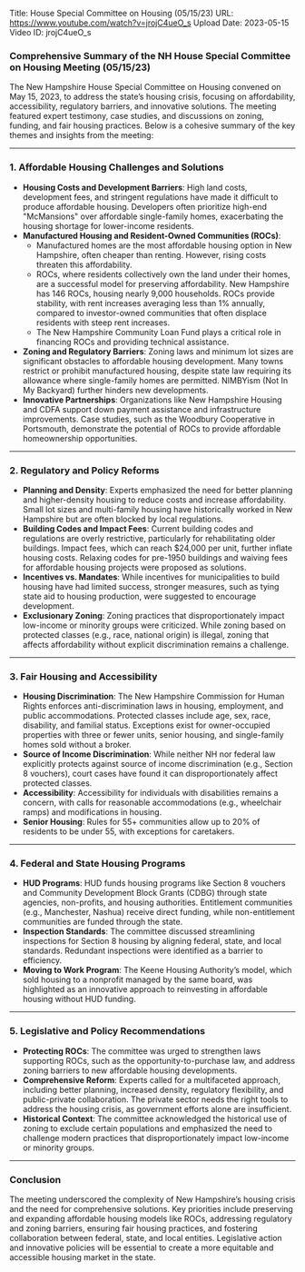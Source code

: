 Title: House Special Committee on Housing (05/15/23)
URL: https://www.youtube.com/watch?v=jrojC4ueO_s
Upload Date: 2023-05-15
Video ID: jrojC4ueO_s

### Comprehensive Summary of the NH House Special Committee on Housing Meeting (05/15/23)

The New Hampshire House Special Committee on Housing convened on May 15, 2023, to address the state’s housing crisis, focusing on affordability, accessibility, regulatory barriers, and innovative solutions. The meeting featured expert testimony, case studies, and discussions on zoning, funding, and fair housing practices. Below is a cohesive summary of the key themes and insights from the meeting:

---

### **1. Affordable Housing Challenges and Solutions**
- **Housing Costs and Development Barriers**: High land costs, development fees, and stringent regulations have made it difficult to produce affordable housing. Developers often prioritize high-end "McMansions" over affordable single-family homes, exacerbating the housing shortage for lower-income residents.
- **Manufactured Housing and Resident-Owned Communities (ROCs)**:
  - Manufactured homes are the most affordable housing option in New Hampshire, often cheaper than renting. However, rising costs threaten this affordability.
  - ROCs, where residents collectively own the land under their homes, are a successful model for preserving affordability. New Hampshire has 146 ROCs, housing nearly 9,000 households. ROCs provide stability, with rent increases averaging less than 1% annually, compared to investor-owned communities that often displace residents with steep rent increases.
  - The New Hampshire Community Loan Fund plays a critical role in financing ROCs and providing technical assistance.
- **Zoning and Regulatory Barriers**: Zoning laws and minimum lot sizes are significant obstacles to affordable housing development. Many towns restrict or prohibit manufactured housing, despite state law requiring its allowance where single-family homes are permitted. NIMBYism (Not In My Backyard) further hinders new developments.
- **Innovative Partnerships**: Organizations like New Hampshire Housing and CDFA support down payment assistance and infrastructure improvements. Case studies, such as the Woodbury Cooperative in Portsmouth, demonstrate the potential of ROCs to provide affordable homeownership opportunities.

---

### **2. Regulatory and Policy Reforms**
- **Planning and Density**: Experts emphasized the need for better planning and higher-density housing to reduce costs and increase affordability. Small lot sizes and multi-family housing have historically worked in New Hampshire but are often blocked by local regulations.
- **Building Codes and Impact Fees**: Current building codes and regulations are overly restrictive, particularly for rehabilitating older buildings. Impact fees, which can reach $24,000 per unit, further inflate housing costs. Relaxing codes for pre-1950 buildings and waiving fees for affordable housing projects were proposed as solutions.
- **Incentives vs. Mandates**: While incentives for municipalities to build housing have had limited success, stronger measures, such as tying state aid to housing production, were suggested to encourage development.
- **Exclusionary Zoning**: Zoning practices that disproportionately impact low-income or minority groups were criticized. While zoning based on protected classes (e.g., race, national origin) is illegal, zoning that affects affordability without explicit discrimination remains a challenge.

---

### **3. Fair Housing and Accessibility**
- **Housing Discrimination**: The New Hampshire Commission for Human Rights enforces anti-discrimination laws in housing, employment, and public accommodations. Protected classes include age, sex, race, disability, and familial status. Exceptions exist for owner-occupied properties with three or fewer units, senior housing, and single-family homes sold without a broker.
- **Source of Income Discrimination**: While neither NH nor federal law explicitly protects against source of income discrimination (e.g., Section 8 vouchers), court cases have found it can disproportionately affect protected classes.
- **Accessibility**: Accessibility for individuals with disabilities remains a concern, with calls for reasonable accommodations (e.g., wheelchair ramps) and modifications in housing.
- **Senior Housing**: Rules for 55+ communities allow up to 20% of residents to be under 55, with exceptions for caretakers.

---

### **4. Federal and State Housing Programs**
- **HUD Programs**: HUD funds housing programs like Section 8 vouchers and Community Development Block Grants (CDBG) through state agencies, non-profits, and housing authorities. Entitlement communities (e.g., Manchester, Nashua) receive direct funding, while non-entitlement communities are funded through the state.
- **Inspection Standards**: The committee discussed streamlining inspections for Section 8 housing by aligning federal, state, and local standards. Redundant inspections were identified as a barrier to efficiency.
- **Moving to Work Program**: The Keene Housing Authority’s model, which sold housing to a nonprofit managed by the same board, was highlighted as an innovative approach to reinvesting in affordable housing without HUD funding.

---

### **5. Legislative and Policy Recommendations**
- **Protecting ROCs**: The committee was urged to strengthen laws supporting ROCs, such as the opportunity-to-purchase law, and address zoning barriers to new affordable housing developments.
- **Comprehensive Reform**: Experts called for a multifaceted approach, including better planning, increased density, regulatory flexibility, and public-private collaboration. The private sector needs the right tools to address the housing crisis, as government efforts alone are insufficient.
- **Historical Context**: The committee acknowledged the historical use of zoning to exclude certain populations and emphasized the need to challenge modern practices that disproportionately impact low-income or minority groups.

---

### **Conclusion**
The meeting underscored the complexity of New Hampshire’s housing crisis and the need for comprehensive solutions. Key priorities include preserving and expanding affordable housing models like ROCs, addressing regulatory and zoning barriers, ensuring fair housing practices, and fostering collaboration between federal, state, and local entities. Legislative action and innovative policies will be essential to create a more equitable and accessible housing market in the state.